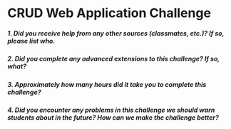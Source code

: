 # CRUD Web Application Challenge

##### 1. Did you receive help from any other sources (classmates, etc.)? If so, please list who.
##### 2. Did you complete any advanced extensions to this challenge? If so, what?
##### 3. Approximately how many hours did it take you to complete this challenge?
##### 4. Did you encounter any problems in this challenge we should warn students about in the future? How can we make the challenge better?
 
